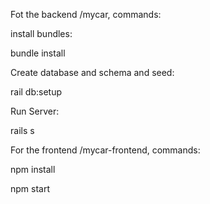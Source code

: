 Fot the backend /mycar, commands:

install bundles:

 bundle install

Create database and schema and seed:

  rail db:setup

Run Server:

  rails s 


For the frontend /mycar-frontend, commands:

 npm install

 npm start 


